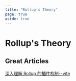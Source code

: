 ```yaml
---
title: "Rollup's Theory"
page: true
aside: true
---
```


# Rollup's Theory

## Great Articles
[深入理解 Rollup 的插件机制--vite](https://cloud.tencent.com/developer/article/2359560)